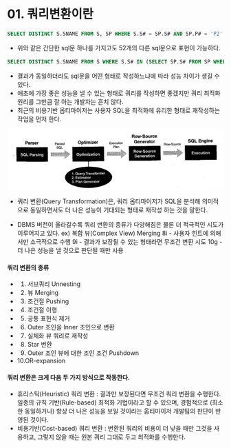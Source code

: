 # 01. 쿼리변환이란







```sql
SELECT DISTINCT S.SNAME FROM S, SP WHERE S.S# = SP.S# AND SP.P# = 'P2'
```

- 위와 같은 간단한 sql문 하나를 가지고도 52개의 다른 sql문으로 표현이 가능하다.

```sql
SELECT DISTINCT S.SNAME FROM S WHERE S.S# IN (SELECT SP.S# FROM SP WHERE SP.P# = 'P2'); SELECT DISTINCT S.SNAME FROM S WHERE EXISTS (SELECT * FROM SP WHERE SP.S# = S.S# AND SP.P# = 'P2'); .......
```

- 결과가 동일하더라도 sql문을 어떤 형태로 작성하느냐에 따라 성능 차이가 생길 수 있다.
- 애초에 가장 좋은 성능을 낼 수 있는 형태로 쿼리를 작성하면 좋겠지만 쿼리 최적화 원리를 그만큼 잘 아는 개발자는 흔치 않다.
- 최근의 비용기반 옵티마이저는 사용자 SQL을 최적화에 유리한 형태로 재작성하는 작업을 먼저 한다.

![스크린샷 2024-05-06 오전 8.41.08](../../img/167.png)





- 쿼리 변환(Query Transformation)은, 쿼리 옵티마이저가 SQL을 분석해 의미적으로 동일하면서도 더 나은 성능이 기대되는 형태로 재작성 하는 것을 말한다.

- DBMS 버전이 올라갈수록 쿼리 변환의 종류가 다양해짐은 물론 더 적극적인 시도가 이루어지고 있다.
  ex) 복합 뷰(Complex View) Merging
  8i - 사용자 힌트에 의해서만 소극적으로 수행
  9i - 결과가 보장될 수 있는 형태라면 무조건 변환 시도
  10g - 더 나은 성능을 낼 것으로 판단될 때만 사용

  
  
  

#### 쿼리 변환의 종류

- 1. 서브쿼리 Unnesting
- 2. 뷰 Merging
- 3. 조건절 Pushing
- 4. 조건절 이행
- 5. 공통 표현식 제거
- 6. Outer 조인을 Inner 조인으로 변환
- 7. 실체화 뷰 쿼리로 재작성
- 8. Star 변환
- 9. Outer 조인 뷰에 대한 조인 조건 Pushdown
- 10.OR-expansion





#### 쿼리 변환은 크게 다음 두 가지 방식으로 작동한다.

- 휴리스틱(Heuristic) 쿼리 변환 : 결과만 보장된다면 무조건 쿼리 변환을 수행한다.
  일종의 규칙 기반(Rule-based) 최적화 기법이라고 할 수 있으며, 경험적으로 (최소한 동일하거나) 항상 더 나은 성능을 보일 것이라는 옵티마이저 개발팀의 판단이 반영된 것이다.
- 비용기반(Cost-based) 쿼리 변환 : 변환된 쿼리의 비용이 더 낮을 때만 그것을 사용하고, 그렇지 않을 때는 원본 쿼리 그대로 두고 최적화를 수행한다.
